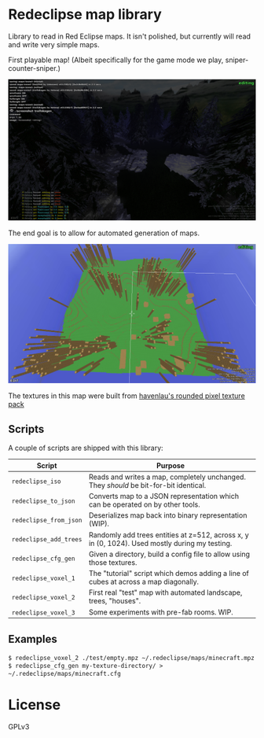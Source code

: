 # Redeclipse map library

Library to read in Red Eclipse maps. It isn't polished, but currently will read and write very simple maps.

First playable map! (Albeit specifically for the game mode we play, sniper-counter-sniper.)

![](./media/trollskogen.png)

The end goal is to allow for automated generation of maps.

![](./media/random.png)

The textures in this map were built from [havenlau's rounded pixel texture pack](http://www.minecraftforum.net/forums/mapping-and-modding/resource-packs/1237362-32x-64x-1-0-0-rounded-pixel-under-construction)

## Scripts

A couple of scripts are shipped with this library:

Script                 | Purpose
-----------            | ----
`redeclipse_iso`       | Reads and writes a map, completely unchanged. They *should* be bit-for-bit identical.
`redeclipse_to_json`   | Converts map to a JSON representation which can be operated on by other tools.
`redeclipse_from_json` | Deserializes map back into binary representation (WIP).
`redeclipse_add_trees` | Randomly add trees entities at z=512, across x, y in (0, 1024). Used mostly during my testing.
`redeclipse_cfg_gen`   | Given a directory, build a config file to allow using those textures.
`redeclipse_voxel_1`   | The "tutorial" script which demos adding a line of cubes at across a map diagonally.
`redeclipse_voxel_2`   | First real "test" map with automated landscape, trees, "houses".
`redeclipse_voxel_3`   | Some experiments with pre-fab rooms. WIP.

## Examples

```console
$ redeclipse_voxel_2 ./test/empty.mpz ~/.redeclipse/maps/minecraft.mpz
$ redeclipse_cfg_gen my-texture-directory/ > ~/.redeclipse/maps/minecraft.cfg
```

# License

GPLv3
